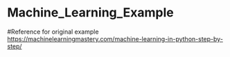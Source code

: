 # Machine_Learning_Example

#Reference for original example
https://machinelearningmastery.com/machine-learning-in-python-step-by-step/
